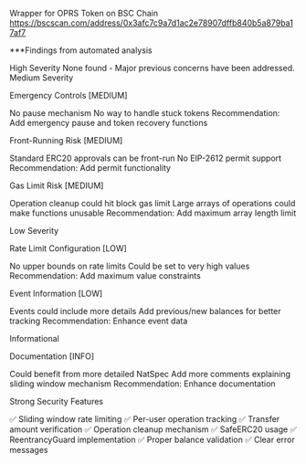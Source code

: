 Wrapper for OPRS Token on BSC Chain https://bscscan.com/address/0x3afc7c9a7d1ac2e78907dffb840b5a879ba17af7

***Findings from automated analysis

High Severity
None found - Major previous concerns have been addressed.
Medium Severity

Emergency Controls [MEDIUM]

No pause mechanism
No way to handle stuck tokens
Recommendation: Add emergency pause and token recovery functions


Front-Running Risk [MEDIUM]

Standard ERC20 approvals can be front-run
No EIP-2612 permit support
Recommendation: Add permit functionality


Gas Limit Risk [MEDIUM]

Operation cleanup could hit block gas limit
Large arrays of operations could make functions unusable
Recommendation: Add maximum array length limit



Low Severity

Rate Limit Configuration [LOW]

No upper bounds on rate limits
Could be set to very high values
Recommendation: Add maximum value constraints


Event Information [LOW]

Events could include more details
Add previous/new balances for better tracking
Recommendation: Enhance event data



Informational

Documentation [INFO]

Could benefit from more detailed NatSpec
Add more comments explaining sliding window mechanism
Recommendation: Enhance documentation



Strong Security Features

✅ Sliding window rate limiting
✅ Per-user operation tracking
✅ Transfer amount verification
✅ Operation cleanup mechanism
✅ SafeERC20 usage
✅ ReentrancyGuard implementation
✅ Proper balance validation
✅ Clear error messages

